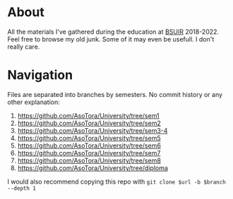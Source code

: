 # About

All the materials I've gathered during the education at [BSUIR](https://www.bsuir.by/en/) 2018-2022. Feel free to browse my old junk. Some of it may even be usefull. I don't really care. 


# Navigation

Files are separated into branches by semesters. No commit history or any other explanation:

1. https://github.com/AsoTora/University/tree/sem1
2. https://github.com/AsoTora/University/tree/sem2
3. https://github.com/AsoTora/University/tree/sem3-4
4. https://github.com/AsoTora/University/tree/sem5
5. https://github.com/AsoTora/University/tree/sem6
6. https://github.com/AsoTora/University/tree/sem7
7. https://github.com/AsoTora/University/tree/sem8
8. https://github.com/AsoTora/University/tree/diploma

I would also recommend copying this repo with `git clone $url -b $branch --depth 1`
